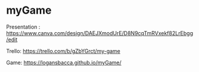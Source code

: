 # myGame

Presentation : https://www.canva.com/design/DAEJXmodUrE/D8N9cqTmRVxekf82LrEbgg/edit

Trello: https://trello.com/b/gZbYGrct/my-game

Game: https://logansbacca.github.io/myGame/
